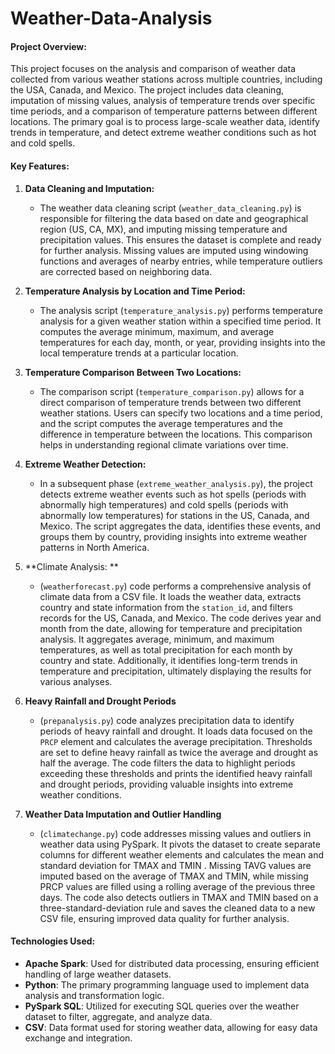 # Weather-Data-Analysis

#### **Project Overview:**
This project focuses on the analysis and comparison of weather data collected from various weather stations across multiple countries, including the USA, Canada, and Mexico. The project includes data cleaning, imputation of missing values, analysis of temperature trends over specific time periods, and a comparison of temperature patterns between different locations. The primary goal is to process large-scale weather data, identify trends in temperature, and detect extreme weather conditions such as hot and cold spells. 

#### **Key Features:**

1. **Data Cleaning and Imputation:**
   - The weather data cleaning script (`weather_data_cleaning.py`) is responsible for filtering the data based on date and geographical region (US, CA, MX), and imputing missing temperature and precipitation values. This ensures the dataset is complete and ready for further analysis. Missing values are imputed using windowing functions and averages of nearby entries, while temperature outliers are corrected based on neighboring data.

2. **Temperature Analysis by Location and Time Period:**
   - The analysis script (`temperature_analysis.py`) performs temperature analysis for a given weather station within a specified time period. It computes the average minimum, maximum, and average temperatures for each day, month, or year, providing insights into the local temperature trends at a particular location.

3. **Temperature Comparison Between Two Locations:**
   - The comparison script (`temperature_comparison.py`) allows for a direct comparison of temperature trends between two different weather stations. Users can specify two locations and a time period, and the script computes the average temperatures and the difference in temperature between the locations. This comparison helps in understanding regional climate variations over time.

4. **Extreme Weather Detection:**
   - In a subsequent phase (`extreme_weather_analysis.py`), the project detects extreme weather events such as hot spells (periods with abnormally high temperatures) and cold spells (periods with abnormally low temperatures) for stations in the US, Canada, and Mexico. The script aggregates the data, identifies these events, and groups them by country, providing insights into extreme weather patterns in North America.
  

5. **Climate Analysis: **
   - (`weatherforecast.py`) code performs a comprehensive analysis of climate data from a CSV file. It loads the weather data, extracts country and state information from the `station_id`, and filters records for the US, Canada, and Mexico. The code derives year and month from the date, allowing for temperature and precipitation analysis. It aggregates average, minimum, and maximum temperatures, as well as total precipitation for each month by country and state. Additionally, it identifies long-term trends in temperature and precipitation, ultimately displaying the results for various analyses.

6. **Heavy Rainfall and Drought Periods**
   - (`prepanalysis.py`) code analyzes precipitation data to identify periods of heavy rainfall and drought. It loads data focused on the `PRCP` element and calculates the average precipitation. Thresholds are set to define heavy rainfall as twice the average and drought as half the average. The code filters the data to highlight periods exceeding these thresholds and prints the identified heavy rainfall and drought periods, providing valuable insights into extreme weather conditions.

7. **Weather Data Imputation and Outlier Handling**
   - (`climatechange.py`) code addresses missing values and outliers in weather data using PySpark. It pivots the dataset to create separate columns for different weather elements and calculates the mean and standard deviation for TMAX and TMIN . Missing TAVG values are imputed based on the average of TMAX and TMIN, while missing PRCP values are filled using a rolling average of the previous three days. The code also detects outliers in TMAX and TMIN based on a three-standard-deviation rule and saves the cleaned data to a new CSV file, ensuring improved data quality for further analysis.

#### **Technologies Used:**
- **Apache Spark**: Used for distributed data processing, ensuring efficient handling of large weather datasets.
- **Python**: The primary programming language used to implement data analysis and transformation logic.
- **PySpark SQL**: Utilized for executing SQL queries over the weather dataset to filter, aggregate, and analyze data.
- **CSV**: Data format used for storing weather data, allowing for easy data exchange and integration.
